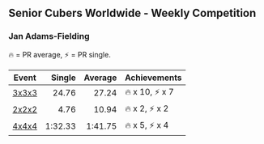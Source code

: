 ## Senior Cubers Worldwide - Weekly Competition
### Jan Adams-Fielding

🔥 = PR average, ⚡ = PR single.

| Event | Single | Average | Achievements|
| -- | --: | --: | :-- |
| [3x3x3](jan_adams_fielding/333.md) | 24.76 | 27.24 | 🔥 x 10, ⚡ x 7 |
| [2x2x2](jan_adams_fielding/222.md) | 4.76 | 10.94 | 🔥 x 2, ⚡ x 2 |
| [4x4x4](jan_adams_fielding/444.md) | 1:32.33 | 1:41.75 | 🔥 x 5, ⚡ x 4 |

<!-- Global site tag (gtag.js) - Google Analytics -->
<script async src="https://www.googletagmanager.com/gtag/js?id=UA-86348435-3"></script>
<script>window.dataLayer = window.dataLayer || []; function gtag() {dataLayer.push(arguments);} gtag('js', new Date()); gtag('config', 'UA-86348435-3');</script>
